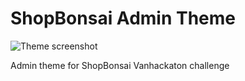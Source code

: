 # ShopBonsai Admin Theme

![Theme screenshot](screenshot2.png)

Admin theme for ShopBonsai Vanhackaton challenge
